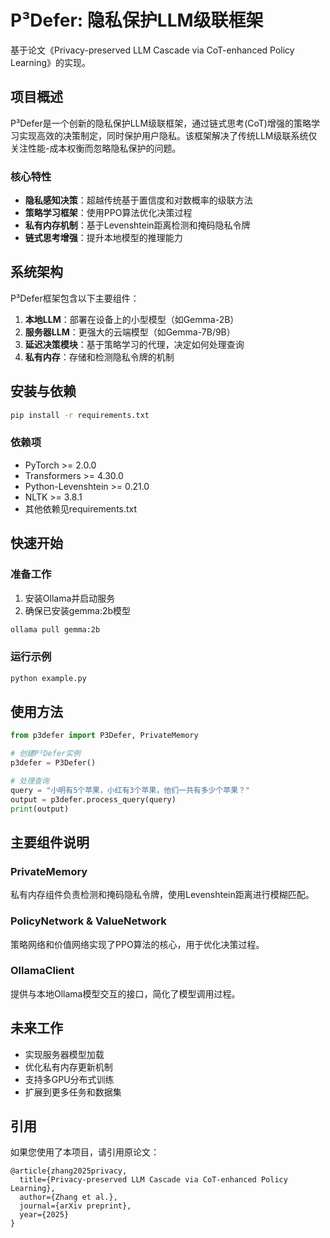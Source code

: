 # P³Defer: 隐私保护LLM级联框架

基于论文《Privacy-preserved LLM Cascade via CoT-enhanced Policy Learning》的实现。

## 项目概述

P³Defer是一个创新的隐私保护LLM级联框架，通过链式思考(CoT)增强的策略学习实现高效的决策制定，同时保护用户隐私。该框架解决了传统LLM级联系统仅关注性能-成本权衡而忽略隐私保护的问题。

### 核心特性

- **隐私感知决策**：超越传统基于置信度和对数概率的级联方法
- **策略学习框架**：使用PPO算法优化决策过程
- **私有内存机制**：基于Levenshtein距离检测和掩码隐私令牌
- **链式思考增强**：提升本地模型的推理能力

## 系统架构

P³Defer框架包含以下主要组件：

1. **本地LLM**：部署在设备上的小型模型（如Gemma-2B）
2. **服务器LLM**：更强大的云端模型（如Gemma-7B/9B）
3. **延迟决策模块**：基于策略学习的代理，决定如何处理查询
4. **私有内存**：存储和检测隐私令牌的机制

## 安装与依赖

```bash
pip install -r requirements.txt
```

### 依赖项

- PyTorch >= 2.0.0
- Transformers >= 4.30.0
- Python-Levenshtein >= 0.21.0
- NLTK >= 3.8.1
- 其他依赖见requirements.txt

## 快速开始

### 准备工作

1. 安装Ollama并启动服务
2. 确保已安装gemma:2b模型

```bash
ollama pull gemma:2b
```

### 运行示例

```bash
python example.py
```

## 使用方法

```python
from p3defer import P3Defer, PrivateMemory

# 创建P³Defer实例
p3defer = P3Defer()

# 处理查询
query = "小明有5个苹果，小红有3个苹果，他们一共有多少个苹果？"
output = p3defer.process_query(query)
print(output)
```

## 主要组件说明

### PrivateMemory

私有内存组件负责检测和掩码隐私令牌，使用Levenshtein距离进行模糊匹配。

### PolicyNetwork & ValueNetwork

策略网络和价值网络实现了PPO算法的核心，用于优化决策过程。

### OllamaClient

提供与本地Ollama模型交互的接口，简化了模型调用过程。

## 未来工作

- 实现服务器模型加载
- 优化私有内存更新机制
- 支持多GPU分布式训练
- 扩展到更多任务和数据集

## 引用

如果您使用了本项目，请引用原论文：

```
@article{zhang2025privacy,
  title={Privacy-preserved LLM Cascade via CoT-enhanced Policy Learning},
  author={Zhang et al.},
  journal={arXiv preprint},
  year={2025}
}
```
